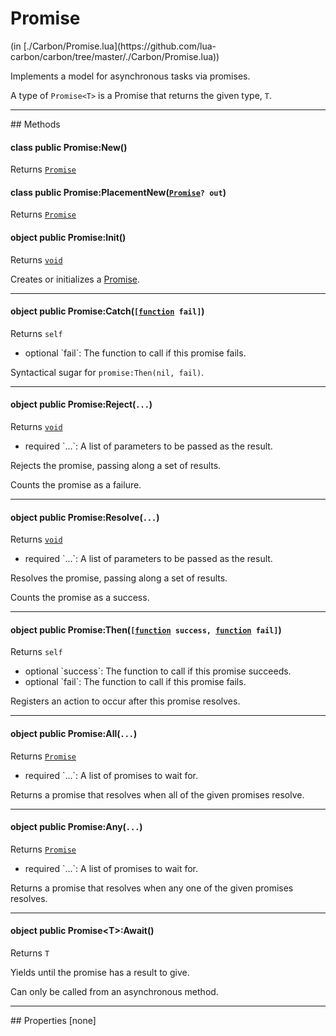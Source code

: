 <h1 class="class-title">Promise</h1>
<span class="file-link">(in [./Carbon/Promise.lua](https://github.com/lua-carbon/carbon/tree/master/./Carbon/Promise.lua))</span><br/>

Implements a model for asynchronous tasks via promises.

A type of <code>Promise&lt;T&gt;</code> is a Promise that returns the given type, `T`.


<hr />
## Methods
<h4 class="method-name"><span class="doc-scope doc-class">class</span> <span class="doc-visibility doc-public">public</span> Promise:New()</h4>
<p class="method-returns bold">Returns <code><a href="Classes/Promise">Promise</a></code></p><h4 class="method-name"><span class="doc-scope doc-class">class</span> <span class="doc-visibility doc-public">public</span> Promise:PlacementNew(<code><a href="Classes/Promise">Promise</a>? out</code>)</h4>
<p class="method-returns bold">Returns <code><a href="Classes/Promise">Promise</a></code></p>
<h4 class="method-name"><span class="doc-scope doc-object">object</span> <span class="doc-visibility doc-public">public</span> Promise:Init()</h4>
<p class="method-returns bold">Returns <code><a href="Types#void">void</a></code></p>
<ul class="doc-arg-list">

</ul>

Creates or initializes a <a href="Classes/Promise">Promise</a>.
<hr/>
<h4 class="method-name"><span class="doc-scope doc-object">object</span> <span class="doc-visibility doc-public">public</span> Promise:Catch(<code>[<a href="Types#function">function</a> fail]</code>)</h4>
<p class="method-returns bold">Returns <code>self</code></p>
<ul class="doc-arg-list">
<li><span class="doc-arg-level doc-optional">optional</span>  `fail`: The function to call if this promise fails.</li>
</ul>

Syntactical sugar for <code>promise:Then(nil, fail)</code>.
<hr/>
<h4 class="method-name"><span class="doc-scope doc-object">object</span> <span class="doc-visibility doc-public">public</span> Promise:Reject(<code>...</code>)</h4>
<p class="method-returns bold">Returns <code><a href="Types#void">void</a></code></p>
<ul class="doc-arg-list">
<li><span class="doc-arg-level doc-required">required</span>  `...`: A list of parameters to be passed as the result.</li>
</ul>

Rejects the promise, passing along a set of results.

Counts the promise as a failure.
<hr/>
<h4 class="method-name"><span class="doc-scope doc-object">object</span> <span class="doc-visibility doc-public">public</span> Promise:Resolve(<code>...</code>)</h4>
<p class="method-returns bold">Returns <code><a href="Types#void">void</a></code></p>
<ul class="doc-arg-list">
<li><span class="doc-arg-level doc-required">required</span>  `...`: A list of parameters to be passed as the result.</li>
</ul>

Resolves the promise, passing along a set of results.

Counts the promise as a success.
<hr/>
<h4 class="method-name"><span class="doc-scope doc-object">object</span> <span class="doc-visibility doc-public">public</span> Promise:Then(<code>[<a href="Types#function">function</a> success, <a href="Types#function">function</a> fail]</code>)</h4>
<p class="method-returns bold">Returns <code>self</code></p>
<ul class="doc-arg-list">
<li><span class="doc-arg-level doc-optional">optional</span>  `success`: The function to call if this promise succeeds.</li>
<li><span class="doc-arg-level doc-optional">optional</span>  `fail`: The function to call if this promise fails.</li>
</ul>

Registers an action to occur after this promise resolves.
<hr/>
<h4 class="method-name"><span class="doc-scope doc-object">object</span> <span class="doc-visibility doc-public">public</span> Promise:All(<code>...</code>)</h4>
<p class="method-returns bold">Returns <code><a href="Classes/Promise">Promise</a></code></p>
<ul class="doc-arg-list">
<li><span class="doc-arg-level doc-required">required</span>  `...`: A list of promises to wait for.</li>
</ul>

Returns a promise that resolves when all of the given promises resolve.
<hr/>
<h4 class="method-name"><span class="doc-scope doc-object">object</span> <span class="doc-visibility doc-public">public</span> Promise:Any(<code>...</code>)</h4>
<p class="method-returns bold">Returns <code><a href="Classes/Promise">Promise</a></code></p>
<ul class="doc-arg-list">
<li><span class="doc-arg-level doc-required">required</span>  `...`: A list of promises to wait for.</li>
</ul>

Returns a promise that resolves when any one of the given promises resolves.
<hr/>
<h4 class="method-name"><span class="doc-scope doc-object">object</span> <span class="doc-visibility doc-public">public</span> Promise&lt;T&gt;:Await()</h4>
<p class="method-returns bold">Returns <code>T</code></p>
<ul class="doc-arg-list">

</ul>

Yields until the promise has a result to give.

Can only be called from an asynchronous method.

<hr />
## Properties
[none]